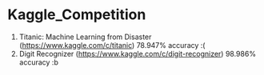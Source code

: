# Kaggle_Competition

1. Titanic: Machine Learning from Disaster (https://www.kaggle.com/c/titanic) 78.947% accuracy :(
2. Digit Recognizer (https://www.kaggle.com/c/digit-recognizer) 98.986% accuracy :b

